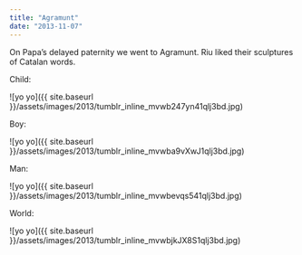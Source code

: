 ```yaml
---
title: "Agramunt"
date: "2013-11-07"
---
```


On Papa’s delayed paternity we went to Agramunt. Riu liked their sculptures of Catalan words.

Child:

![yo yo]({{ site.baseurl }}/assets/images/2013/tumblr_inline_mvwb247yn41qlj3bd.jpg)

Boy:

![yo yo]({{ site.baseurl }}/assets/images/2013/tumblr_inline_mvwba9vXwJ1qlj3bd.jpg)

Man:

![yo yo]({{ site.baseurl }}/assets/images/2013/tumblr_inline_mvwbevqs541qlj3bd.jpg)

World:

![yo yo]({{ site.baseurl }}/assets/images/2013/tumblr_inline_mvwbjkJX8S1qlj3bd.jpg)

